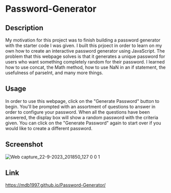 # Password-Generator

## Description

My motivation for this project was to finish building a password generator with the starter code I was given. I built this prjoect in order to learn on my own how to create an interactive password generator using JavaScript. The problem that this webpage solves is that it generates a unique password for users who want something completely random for their password. I learned how to use concat, the Math method, how to use NaN in an if statement, the usefulness of parseInt, and many more things.

## Usage

In order to use this webpage, click on the "Generate Password" button to begin. You'll be prompted with an assortment of questions to answer in order to configure your password. When all the questions have been answered, the display box will show a random password with the criteria given. You can click on the "Generate Password" again to start over if you would like to create a different password.

## Screenshot

![Web capture_22-9-2023_201850_127 0 0 1](https://github.com/mdb1997/Password-Generator/assets/140769684/cd2ccb52-be3a-42bf-8212-0b0ba9b626f1)

## Link

https://mdb1997.github.io/Password-Generator/
